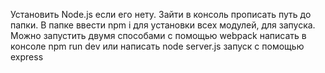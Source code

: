 Установить Node.js если его нету.
Зайти в консоль прописать путь до папки.
В папке ввести npm i для установки всех модулей, для запуска.
Можно запустить двумя способами с помощью webpack написать в консоле npm run dev или написать node server.js запуск с помощью express 
